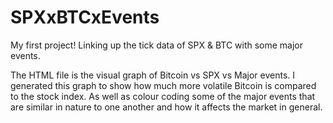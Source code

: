 # SPXxBTCxEvents
My first project! Linking up the tick data of SPX &amp; BTC with some major events.

The HTML file is the visual graph of Bitcoin vs SPX vs Major events. I generated this graph to show how much more volatile Bitcoin is compared to the stock index. As well as colour coding some of the major events that are similar in nature to one another and how it affects the market in general.
